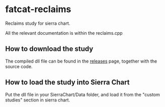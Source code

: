 # fatcat-reclaims
Reclaims study for sierra chart.

All the relevant documentation is within the reclaims.cpp

## How to download the study
The compiled dll file can be found in the [releases](https://github.com/Vittorio94/fatcat-reclaims/releases) page, together with the source code.

## How to load the study into Sierra Chart
Put the dll file in your SierraChart/Data folder, and load it from the "custom studies" section in sierra chart.


